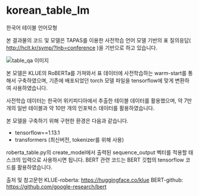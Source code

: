 # korean_table_lm
한국어 테이블 언어모형

본 결과물의 코드 및 모델은 TAPAS를 이용한 사전학습 언어 모델 기반의 표 질의응답( http://hclt.kr/symp/?lnb=conference )을 기반으로 하고 있습니다.

![table_qa 이미지](https://user-images.githubusercontent.com/89840435/131489094-f54a4df1-2f3e-41d1-952a-e5a7a39d3db2.png)

본 모델은 KLUE의 RoBERTa를 가져와서 표 데이터에 사전학습하는 warm-start를 통해서 구축하였으며, 기존에 배포되었던 torch 모델 파일을 tensorflow에 맞게 변환하여 사용하였습니다. 

사전학습 데이터는 한국어 위키피디아에서 추출한 테이블 데이터를 활용했으며, 약 7만개의 일반 테이블과 약 10만 개의 인포박스 데이터를 활용하였습니다.

본 모델을 구축하기 위해 구현한 환경은 다음과 같습니다.
- tensorflow==1.13.1
- transformers (최신버전, tokenizer를 위해 사용)

roberta_table.py의 create_model에서 출력된 sequence_output 벡터를 적용할 태스크의 입력으로 사용하시면 됩니다. BERT 관련 코드는 BERT 깃헙의 tensorflow 코드를 활용하였습니다.

출처 및 참고문헌
KLUE-roberta: https://huggingface.co/klue
BERT-github: https://github.com/google-research/bert
